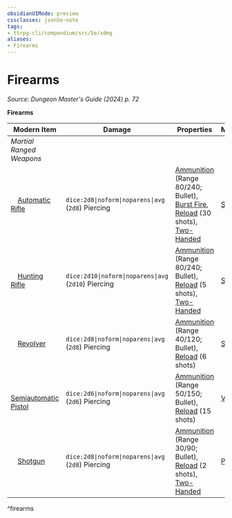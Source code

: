 ```yaml
---
obsidianUIMode: preview
cssclasses: json5e-note
tags:
- ttrpg-cli/compendium/src/5e/xdmg
aliases:
- Firearms
---
```

# Firearms
*Source: Dungeon Master's Guide (2024) p. 72* 

**Firearms**

| Modern Item | Damage | Properties | Mastery | Weight |
|-------------|--------|------------|---------|--------|
| *Martial Ranged Weapons* |
| &emsp;[Automatic Rifle](/3-Mechanics/CLI/items/automatic-rifle-xdmg.md) | `dice:2d8\|noform\|noparens\|avg` (`2d8`) Piercing | [Ammunition](/3-Mechanics/CLI/item-properties.md#Ammunition) (Range 80/240; Bullet), [Burst Fire](/3-Mechanics/CLI/item-properties.md#Burst%20Fire), [Reload](/3-Mechanics/CLI/item-properties.md#Reload) (30 shots), [Two-Handed](/3-Mechanics/CLI/item-properties.md#Two-Handed) | [Slow](/3-Mechanics/CLI/item-mastery.md#Slow) | 8 lb. |
| &emsp;[Hunting Rifle](/3-Mechanics/CLI/items/hunting-rifle-xdmg.md) | `dice:2d10\|noform\|noparens\|avg` (`2d10`) Piercing | [Ammunition](/3-Mechanics/CLI/item-properties.md#Ammunition) (Range 80/240; Bullet), [Reload](/3-Mechanics/CLI/item-properties.md#Reload) (5 shots), [Two-Handed](/3-Mechanics/CLI/item-properties.md#Two-Handed) | [Slow](/3-Mechanics/CLI/item-mastery.md#Slow) | 8 lb. |
| &emsp;[Revolver](/3-Mechanics/CLI/items/revolver-xdmg.md) | `dice:2d8\|noform\|noparens\|avg` (`2d8`) Piercing | [Ammunition](/3-Mechanics/CLI/item-properties.md#Ammunition) (Range 40/120; Bullet), [Reload](/3-Mechanics/CLI/item-properties.md#Reload) (6 shots) | [Sap](/3-Mechanics/CLI/item-mastery.md#Sap) | 3 lb. |
| &emsp;[Semiautomatic Pistol](/3-Mechanics/CLI/items/semiautomatic-pistol-xdmg.md) | `dice:2d6\|noform\|noparens\|avg` (`2d6`) Piercing | [Ammunition](/3-Mechanics/CLI/item-properties.md#Ammunition) (Range 50/150; Bullet), [Reload](/3-Mechanics/CLI/item-properties.md#Reload) (15 shots) | [Vex](/3-Mechanics/CLI/item-mastery.md#Vex) | 3 lb. |
| &emsp;[Shotgun](/3-Mechanics/CLI/items/shotgun-xdmg.md) | `dice:2d8\|noform\|noparens\|avg` (`2d8`) Piercing | [Ammunition](/3-Mechanics/CLI/item-properties.md#Ammunition) (Range 30/90; Bullet), [Reload](/3-Mechanics/CLI/item-properties.md#Reload) (2 shots), [Two-Handed](/3-Mechanics/CLI/item-properties.md#Two-Handed) | [Push](/3-Mechanics/CLI/item-mastery.md#Push) | 7 lb. |
^firearms